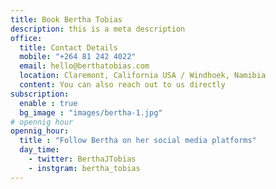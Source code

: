```yaml
---
title: Book Bertha Tobias
description: this is a meta description
office:
  title: Contact Details
  mobile: "+264 81 242 4022"
  email: hello@berthatobias.com
  location: Claremont, California USA / Windhoek, Namibia
  content: You can also reach out to us directly
subscription:
  enable : true
  bg_image : "images/bertha-1.jpg"
# opennig hour
opennig_hour:
  title : "Follow Bertha on her social media platforms" 
  day_time:
    - twitter: BerthaJTobias 
    - instgram: bertha_tobias
---
```


